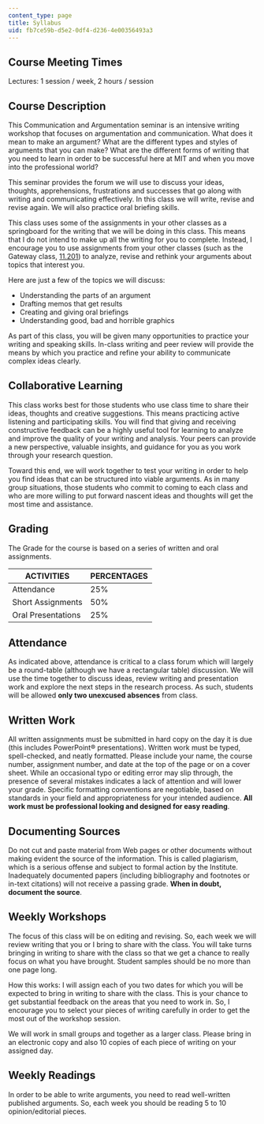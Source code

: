 ```yaml
---
content_type: page
title: Syllabus
uid: fb7ce59b-d5e2-0df4-d236-4e00356493a3
---
```


Course Meeting Times
--------------------

Lectures: 1 session / week, 2 hours / session

Course Description
------------------

This Communication and Argumentation seminar is an intensive writing workshop that focuses on argumentation and communication. What does it mean to make an argument? What are the different types and styles of arguments that you can make? What are the different forms of writing that you need to learn in order to be successful here at MIT and when you move into the professional world?

This seminar provides the forum we will use to discuss your ideas, thoughts, apprehensions, frustrations and successes that go along with writing and communicating effectively. In this class we will write, revise and revise again. We will also practice oral briefing skills.

This class uses some of the assignments in your other classes as a springboard for the writing that we will be doing in this class. This means that I do not intend to make up all the writing for you to complete. Instead, I encourage you to use assignments from your other classes (such as the Gateway class, [11.201](/courses/11-201-gateway-planning-action-fall-2005)) to analyze, revise and rethink your arguments about topics that interest you.

Here are just a few of the topics we will discuss:

*   Understanding the parts of an argument
*   Drafting memos that get results
*   Creating and giving oral briefings
*   Understanding good, bad and horrible graphics

As part of this class, you will be given many opportunities to practice your writing and speaking skills. In-class writing and peer review will provide the means by which you practice and refine your ability to communicate complex ideas clearly.

Collaborative Learning
----------------------

This class works best for those students who use class time to share their ideas, thoughts and creative suggestions. This means practicing active listening and participating skills. You will find that giving and receiving constructive feedback can be a highly useful tool for learning to analyze and improve the quality of your writing and analysis. Your peers can provide a new perspective, valuable insights, and guidance for you as you work through your research question.

Toward this end, we will work together to test your writing in order to help you find ideas that can be structured into viable arguments. As in many group situations, those students who commit to coming to each class and who are more willing to put forward nascent ideas and thoughts will get the most time and assistance.

Grading
-------

The Grade for the course is based on a series of written and oral assignments.

| ACTIVITIES | PERCENTAGES |
| --- | --- |
| Attendance | 25% |
| Short Assignments | 50% |
| Oral Presentations | 25% 

  

Attendance
----------

As indicated above, attendance is critical to a class forum which will largely be a round-table (although we have a rectangular table) discussion. We will use the time together to discuss ideas, review writing and presentation work and explore the next steps in the research process. As such, students will be allowed **only two unexcused absences** from class.

Written Work
------------

All written assignments must be submitted in hard copy on the day it is due (this includes PowerPoint® presentations). Written work must be typed, spell-checked, and neatly formatted. Please include your name, the course number, assignment number, and date at the top of the page or on a cover sheet. While an occasional typo or editing error may slip through, the presence of several mistakes indicates a lack of attention and will lower your grade. Specific formatting conventions are negotiable, based on standards in your field and appropriateness for your intended audience. **All work must be professional looking and designed for easy reading**.

Documenting Sources
-------------------

Do not cut and paste material from Web pages or other documents without making evident the source of the information. This is called plagiarism, which is a serious offense and subject to formal action by the Institute. Inadequately documented papers (including bibliography and footnotes or in-text citations) will not receive a passing grade. **When in doubt, document the source**.

Weekly Workshops
----------------

The focus of this class will be on editing and revising. So, each week we will review writing that you or I bring to share with the class. You will take turns bringing in writing to share with the class so that we get a chance to really focus on what you have brought. Student samples should be no more than one page long.

How this works: I will assign each of you two dates for which you will be expected to bring in writing to share with the class. This is your chance to get substantial feedback on the areas that you need to work in. So, I encourage you to select your pieces of writing carefully in order to get the most out of the workshop session.

We will work in small groups and together as a larger class. Please bring in an electronic copy and also 10 copies of each piece of writing on your assigned day.

Weekly Readings
---------------

In order to be able to write arguments, you need to read well-written published arguments. So, each week you should be reading 5 to 10 opinion/editorial pieces.